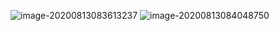 ![image-20200813083613237](https://5docs.oss-cn-shanghai.aliyuncs.com/res/typora/5D_my/image-20200813083613237.png)
![image-20200813084048750](https://5docs.oss-cn-shanghai.aliyuncs.com/res/typora/5D_my/image-20200813084048750.png)